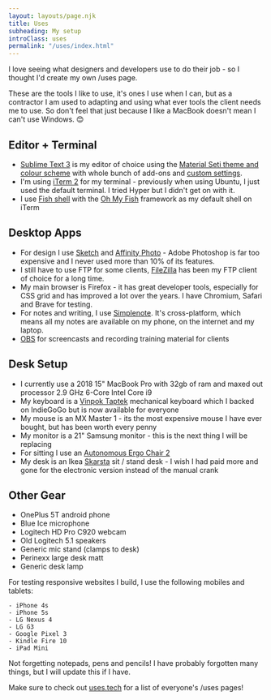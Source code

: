 ```yaml
---
layout: layouts/page.njk
title: Uses
subheading: My setup
introClass: uses
permalink: "/uses/index.html"
---
```


I love seeing what designers and developers use to do their job - so I thought I'd create my own /uses page.

These are the tools I like to use, it's ones I use when I can, but as a contractor I am used to adapting and using what ever tools the client needs me to use. So don't feel that just because I like a MacBook doesn't mean I can't use Windows. 😊

## Editor + Terminal
 - [Sublime Text 3](https://www.sublimetext.com/3) is my editor of choice using the [Material Seti theme and colour scheme](https://packagecontrol.io/packages/Material%20Theme) with whole bunch of add-ons and [custom settings](https://gist.github.com/juanfernandes/ba413678c7686f0c96b0 "GitHub gist with my custom sublime settings").
 - I'm using [iTerm 2](https://iterm2.com/) for my terminal - previously when using Ubuntu, I just used the default terminal. I tried Hyper but I didn't get on with it.
- I use [Fish shell](https://fishshell.com/) with the [Oh My Fish](https://github.com/oh-my-fish/oh-my-fish) framework as my default shell on iTerm

## Desktop Apps

- For design I use [Sketch](https://www.sketch.com/) and [Affinity Photo](https://affinity.serif.com/en-gb/photo/) - Adobe Photoshop is far too expensive and I never used more than 10% of its features.
- I still have to use FTP for some clients, [FileZilla](https://filezilla-project.org/) has been my FTP client of choice for a long time.
- My main browser is Firefox - it has great developer tools, especially for CSS grid and has improved a lot over the years. I have Chromium, Safari and Brave for testing.
- For notes and writing, I use [Simplenote](https://simplenote.com/). It's cross-platform, which means all my notes are available on my phone, on the internet and my laptop.
- [OBS](https://obsproject.com/) for screencasts and recording training material for clients

## Desk Setup

- I currently use a 2018 15" MacBook Pro with 32gb of ram and maxed out processor 2.9 GHz 6-Core Intel Core i9
- My keyboard is a [Vinpok Taptek](https://www.vinpok.com/products/vinpok-taptek-thinnest-wireless-mac-mechanical-keyboard) mechanical keyboard which I backed on IndieGoGo but is now available for everyone
- My mouse is an MX Master 1 - its the most expensive mouse I have ever bought, but has been worth every penny
- My monitor is a 21" Samsung monitor - this is the next thing I will be replacing
- For sitting I use an [Autonomous Ergo Chair 2](https://www.autonomous.ai?rid=b98811)
- My desk is an Ikea [Skarsta](https://www.ikea.com/gb/en/p/skarsta-desk-sit-stand-white-s59324818/) sit / stand desk - I wish I had paid more and gone for the electronic version instead of the manual crank

## Other Gear

- OnePlus 5T android phone
- Blue Ice microphone
- Logitech HD Pro C920 webcam
- Old Logitech 5.1 speakers
- Generic mic stand (clamps to desk)
- Perinexx large desk matt
- Generic desk lamp

For testing responsive websites I build, I use the following mobiles and tablets:

    - iPhone 4s
    - iPhone 5s
    - LG Nexus 4
    - LG G3
    - Google Pixel 3
    - Kindle Fire 10
    - iPad Mini

Not forgetting notepads, pens and pencils! I have probably forgotten many things, but I will update this if I have.

Make sure to check out [uses.tech](https://uses.tech/) for a list of everyone's /uses pages!
